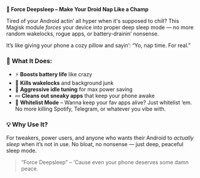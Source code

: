 **🛌 Force Deepsleep – Make Your Droid Nap Like a Champ**

Tired of your Android actin’ all hyper when it's supposed to chill? This Magisk module *forces* your device into proper deep sleep mode — no more random wakelocks, rogue apps, or battery-drainin’ nonsense.

It’s like giving your phone a cozy pillow and sayin’: “Yo, nap time. For real.”

### 🚀 **What It Does:**

* ⚡ **Boosts battery life** like crazy
* 🧠 **Kills wakelocks** and background junk
* 📴 **Aggressive idle tuning** for max power saving
* 💤 **Cleans out sneaky apps** that keep your phone awake
* 📝 **Whitelist Mode** – Wanna keep your fav apps alive? Just whitelist ‘em. No more killing Spotify, Telegram, or whatever you vibe with.

### 💡 Why Use It?

For tweakers, power users, and anyone who wants their Android to *actually sleep* when it’s not in use.
No bloat, no nonsense — just deep, peaceful sleep mode.

> “Force Deepsleep” – 'Cause even your phone deserves some damn peace.
